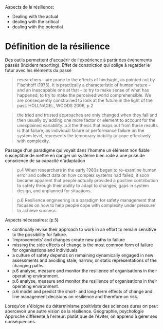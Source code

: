Aspects de la résilience:
  * Dealing with the actual
  * dealing with the critical
  * dealing with the potential


# Définition de la résilience

Des outils permettent d'acquérir de l'expérience à partir des évènements passés (Incident reporting). Effet de constriction qui oblige à regarder le futur avec les éléments du passé

> researchers – are prone to the effects of hindsight, as pointed out by Fischhoff (1975). It is practically a characteristic of human nature – and an inescapable one at that – to try to make sense
of what has happened, to try to make the perceived world comprehensible. We are consequently constrained to look at the future in the light of the past.
HOLLNAGEL, WOODS 2006, p.2

> the tried and trusted approaches are only changed when they fail and then usually by adding one more factor or element to account for the unexplained variability.
> p.3 the thesis that leaps out from these results is that failure, as
individual failure or performance failure on the system level, represents
the temporary inability to cope effectively with complexity.

Passage d'un paradigme qui voyait dans l'homme un élément non fiable susceptible de mettre en danger un système bien rodé à une prise de conscience de sa capacité d'adaptation

> p.4 When researchers in the early 1980s began to re-examine human
error and collect data on how complex systems had failed, it soon
became apparent that people actually provided a positive contribution
to safety through their ability to adapt to changes, gaps in system
design, and unplanned for situations.

> p.6 Resilience engineering is a paradigm for safety management that
focuses on how to help people cope with complexity under pressure to
achieve success.

Aspects nécessaires: (p.5)

* continually revise their approach to work in an effort to remain sensitive to the possibility for failure.
* ‘improvements’ and changes create new paths to failure
* missing the side effects of change is the most common form of failure for organisations and individuals
* a culture of safety depends on remaining dynamically engaged in new assessments and avoiding stale, narrow, or static representations of the changing paths
* p.6 analyse, measure and monitor the resilience of organisations in
their operating environment.
* p.6 analyse, measure and monitor the resilience of organisations in
their operating environment.
* p.6 model and predict the short- and long-term effects of change
and line management decisions on resilience and therefore on risk.

Lorsqu'on s'éloigne du déterminisme positiviste des sciences dures on peut apercevoir une autre vision de la résilience. Géographie, psychologie
Approche différente à l'erreur: plutôt que de l'éviter, on apprend à gérer ses conséquences.
